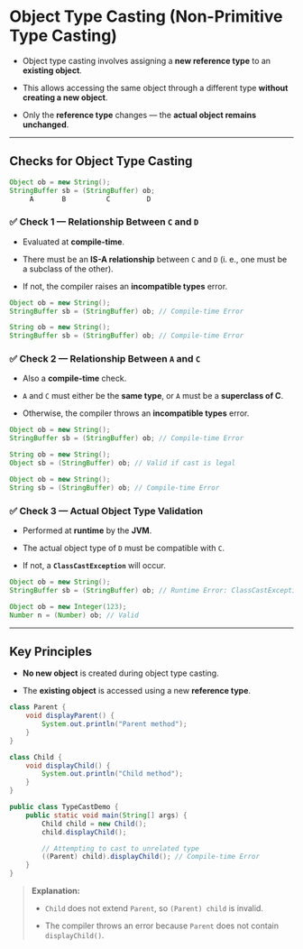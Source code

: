 # Object Type Casting (Non-Primitive Type Casting)

- Object type casting involves assigning a **new reference type** to an **existing object**.

- This allows accessing the same object through a different type **without creating a new object**.

- Only the **reference type** changes — the **actual object remains unchanged**.

---

## **Checks for Object Type Casting**

```java
Object ob = new String();
StringBuffer sb = (StringBuffer) ob;
     A       B          C         D
```

### ✅ **Check 1 — Relationship Between `C` and `D`**

- Evaluated at **compile-time**.

- There must be an **IS-A relationship** between `C` and `D` (i. e., one must be a subclass of the other).

- If not, the compiler raises an **incompatible types** error.

```java
Object ob = new String();
StringBuffer sb = (StringBuffer) ob; // Compile-time Error

String ob = new String();
StringBuffer sb = (StringBuffer) ob; // Compile-time Error
```

### ✅ **Check 2 — Relationship Between `A` and `C`**

- Also a **compile-time** check.

- `A` and `C` must either be the **same type**, or `A` must be a **superclass of C**.

- Otherwise, the compiler throws an **incompatible types** error.

```java
Object ob = new String();
StringBuffer sb = (StringBuffer) ob; // Compile-time Error

String ob = new String();
Object sb = (StringBuffer) ob; // Valid if cast is legal

Object ob = new String();
String sb = (StringBuffer) ob; // Compile-time Error
```

### ✅ **Check 3 — Actual Object Type Validation**

- Performed at **runtime** by the **JVM**.

- The actual object type of `D` must be compatible with `C`.

- If not, a **`ClassCastException`** will occur.

```java
Object ob = new String();
StringBuffer sb = (StringBuffer) ob; // Runtime Error: ClassCastException

Object ob = new Integer(123);
Number n = (Number) ob; // Valid
```

---

## Key Principles

- **No new object** is created during object type casting.

- The **existing object** is accessed using a new **reference type**.

```java
class Parent {
    void displayParent() {
        System.out.println("Parent method");
    }
}

class Child {
    void displayChild() {
        System.out.println("Child method");
    }
}

public class TypeCastDemo {
    public static void main(String[] args) {
        Child child = new Child();
        child.displayChild();

        // Attempting to cast to unrelated type
        ((Parent) child).displayChild(); // Compile-time Error
    }
}
```

> **Explanation:**
> 
> - `Child` does not extend `Parent`, so `(Parent) child` is invalid.
> 
> - The compiler throws an error because `Parent` does not contain `displayChild()`.
